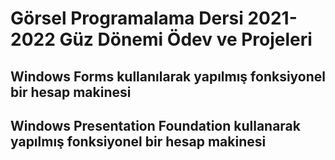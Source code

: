 # Görsel Programalama Dersi 2021-2022 Güz Dönemi Ödev ve Projeleri
## Windows Forms kullanılarak yapılmış fonksiyonel bir hesap makinesi
## Windows Presentation Foundation kullanarak yapılmış fonksiyonel bir hesap makinesi
